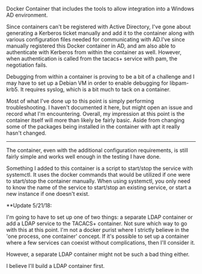 Docker Container that includes the tools to allow integration into a Windows AD environment.

Since containers can't be registered with Active Directory, I've gone about generating a Kerberos ticket manually and add it to the container along with various configuration files needed for communicating with AD.I've since manually registered this Docker container in AD, and am also able to authenticate with Kerberos from within the container as well.  However, when authentication is called from the tacacs+ service with pam, the negotiation fails.  

Debugging from within a container is proving to be a bit of a challenge and I may have to set up a Debian VM in order to enable debugging for libpam-krb5.  It requires syslog, which is a bit much to tack on a container.

Most of what I've done up to this point is simply performing troubleshooting.  I haven't documented it here, but might open an issue and record what I'm encountering.  Overall, my impression at this point is the container itself will more than likely be fairly basic. Aside from changing some of the packages being installed in the container with apt it really hasn't changed.

*****************

The container, even with the additional configuration requirements, is still fairly simple and works well enough in the testing I have done.

Something I added to this container is a script to start/stop the service with systemctl.  It uses the docker commands that would be utilized if one were to start/stop the container manually.  When using systemctl, you only need to know the name of the service to start/stop an existing service, or start a new instance if one doesn't exist.


**Update 5/21/18: 

I'm going to have to set up one of two things: a separate LDAP container or add a LDAP service to the TACACS+ container.  Not sure which way to go with this at this point.  I'm not a docker purist where I strictly believe in the 'one process, one container' concept.  If it's possible to set up a container where a few services can coexist without complications, then I'll consider it.  

However, a separate LDAP container might not be such a bad thing either.  

I believe I'll build a LDAP container first.  
